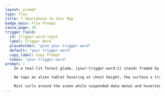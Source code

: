 ```yaml
---
layout: prompt
type: flux
title: 7 Smartphone to Star Map
badge_main: Flux Prompt
canva_page: 39
trigger_field:
  id: trigger-word-input
  label: Trigger Word
  placeholder: "give your trigger word"
  default: "your trigger word"
  copy_label: Copy Prompt
  token: "your-trigger-word"
prompt: |
    In a teal-lit forest glade, (your-trigger-word:1) stands framed by towering bioluminescent trunks, humidity darkening his fitted dark blue T-shirt.

    He taps an alien tablet hovering at chest height, the surface a translucent slab of etched crystal held aloft by humming glyphs. As his fingertips make contact, violet circuitry flares beneath them, casting intricate glow trails across his widened eyes and delighted, parted lips.

    Mist curls around the scene while suspended data motes and hovering root nodes mirror the tablet’s light. Cinematic, hyperreal detail captures the moment the rainforest responds—micro-ripples of magenta energy pulsing through the glade as the alien interface awakens.
---
```

